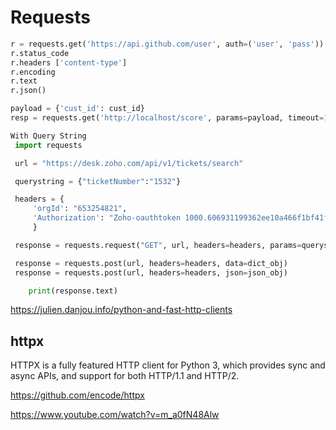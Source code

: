 # Requests

```python
r = requests.get('https://api.github.com/user', auth=('user', 'pass'))
r.status_code
r.headers ['content-type']
r.encoding
r.text
r.json()

payload = {'cust_id': cust_id}
resp = requests.get('http://localhost/score', params=payload, timeout=1)

With Query String
 import requests

 url = "https://desk.zoho.com/api/v1/tickets/search"

 querystring = {"ticketNumber":"1532"}

 headers = {
     'orgId': "653254821",
     'Authorization': "Zoho-oauthtoken 1000.606931199362ee10a466f1bf41f9f58a.b70d5103f939a7402b5889953e82f52c",
     }

 response = requests.request("GET", url, headers=headers, params=querystring)

 response = requests.post(url, headers=headers, data=dict_obj)
 response = requests.post(url, headers=headers, json=json_obj)

    print(response.text)
```

<https://julien.danjou.info/python-and-fast-http-clients>

## httpx

HTTPX is a fully featured HTTP client for Python 3, which provides sync and async APIs, and support for both HTTP/1.1 and HTTP/2.

<https://github.com/encode/httpx>

<https://www.youtube.com/watch?v=m_a0fN48Alw>
